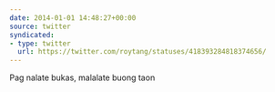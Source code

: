 ```yaml
---
date: 2014-01-01 14:48:27+00:00
source: twitter
syndicated:
- type: twitter
  url: https://twitter.com/roytang/statuses/418393284818374656/
---
```


Pag nalate bukas, malalate buong taon